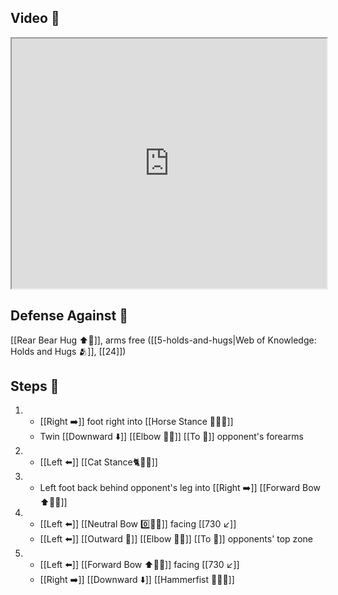 ## Video 🎥

<iframe src="https://www.youtube.com/embed/kRBlmnNAyl8" width="100%" height="400"></iframe>

## Defense Against 🤺

[[Rear Bear Hug ⬆️🐻]], arms free ([[5-holds-and-hugs|Web of Knowledge: Holds and Hugs 🫂]], [[24]])

## Steps 👣

1. - [[Right ➡️]] foot right into [[Horse Stance 🏇🧍‍♂️]]
    - Twin [[Downward ⬇️]] [[Elbow 💪💥]] [[To 🎯]] opponent's forearms
2. - [[Left ⬅️]] [[Cat Stance🐈🧍‍♂️]]
3. - Left foot back behind opponent's leg into [[Right ➡️]] [[Forward Bow ⬆️🧍‍♂️]]
4. - [[Left ⬅️]] [[Neutral Bow 0️⃣🧍‍♂️]] facing [[730 ↙️]]
    - [[Left ⬅️]] [[Outward 🔼]] [[Elbow 💪💥]] [[To 🎯]] opponents' top zone
5. - [[Left ⬅️]] [[Forward Bow ⬆️🧍‍♂️]] facing [[730 ↙️]]
    - [[Right ➡️]] [[Downward ⬇️]] [[Hammerfist 🔨✊💥]]
